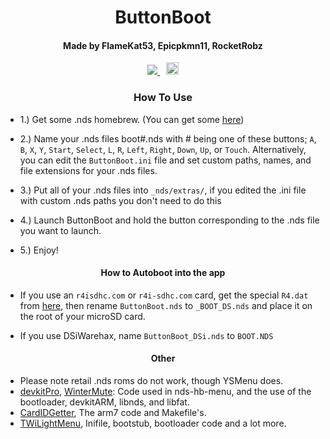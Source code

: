 <h1 align= "center">ButtonBoot</h1>
<h4 align= "center">Made by FlameKat53, Epicpkmn11, RocketRobz</h4>
<p align= "center">
 <span style="padding-right: 5px;">
  <a href="https://travis-ci.org/FlameKat53/ButtonBoot">
   <img src="https://travis-ci.org/FlameKat53/ButtonBoot.svg?branch=master">
  </a>
  </span>
  <span style="padding-left: 5px;">
  <a href="https://discord.gg/yqSut8c">
   <img src="https://img.shields.io/badge/Discord-Server-blue.svg" height="20">
  </a>
 </span>
</p>

<h3 align= "center">How To Use</h3>
</p>

- 1.) Get some .nds homebrew. (You can get some [here](https://www.gamebrew.org/wiki/List_of_DS_homebrew_applications))

- 2.) Name your .nds files boot#.nds with # being one of these buttons; `A`, `B`, `X`, `Y`, `Start`, `Select`, `L`, `R`, `Left`, `Right`, `Down`, `Up`, or `Touch`. Alternatively, you can edit the `ButtonBoot.ini` file and set custom paths, names, and file extensions for your .nds files.

- 3.) Put all of your .nds files into `_nds/extras/`, if you edited the .ini file with custom .nds paths you don't need to do this

- 4.) Launch ButtonBoot and hold the button corresponding to the .nds file you want to launch.

- 5.) Enjoy!


<h4 align= "center">How to Autoboot into the app</h4>
</p>

- If you use an `r4isdhc.com` or `r4i-sdhc.com` card, get the special `R4.dat` from [here](https://cdn.discordapp.com/attachments/286686210225864725/558474658274607114/r4.dat), then rename `ButtonBoot.nds` to `_BOOT_DS.nds` and place it on the root of your microSD card.

- If you use DSiWarehax, name `ButtonBoot_DSi.nds` to `BOOT.NDS`

<h4 align= "center">Other</h4>
</p>

- Please note retail .nds roms do not work, though YSMenu does.
- [devkitPro](https://github.com/devkitPro), [WinterMute](https://github.com/WinterMute): Code used in nds-hb-menu, and the use of the bootloader, devkitARM, libnds, and libfat.
- [CardIDGetter](https://github.com/RocketRobz/CardIDGetter), The arm7 code and Makefile's.
- [TWiLightMenu](https://github.com/RocketRobz/TWiLightMenu), Inifile, bootstub, bootloader code and a lot more.
